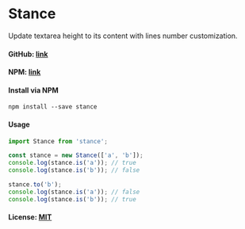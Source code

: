 # Stance
Update textarea height to its content with lines number customization.

#### GitHub: [link](https://github.com/Snowshield/Stance)
#### NPM: [link](https://www.npmjs.com/package/stance)


#### Install via NPM
```
npm install --save stance
```

#### Usage

```javascript
import Stance from 'stance';

const stance = new Stance(['a', 'b']);
console.log(stance.is('a')); // true
console.log(stance.is('b')); // false

stance.to('b');
console.log(stance.is('a')); // false
console.log(stance.is('b')); // true
```

#### License: [MIT](http://www.opensource.org/licenses/mit-license.php)
